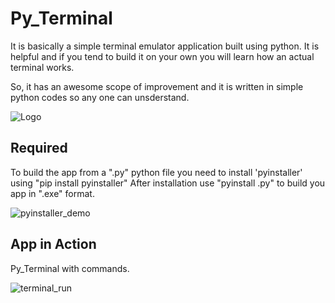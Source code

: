 
# Py_Terminal

It is basically a simple terminal emulator application built using python. It is helpful and if you tend to build it on your own you will learn how an actual terminal works.

So, it has an awesome scope of improvement and it is written in simple python codes so any one can unsderstand.


![Logo](https://cdn.icon-icons.com/icons2/3053/PNG/512/terminal_macos_bigsur_icon_189655.png)


## Required

To build the app from a ".py" python file you need to install 'pyinstaller' using "pip install pyinstaller"
After installation use "pyinstall <filename>.py" to build you app in ".exe" format. 

![pyinstaller_demo](https://user-images.githubusercontent.com/72647396/198378214-028999ac-30ef-4516-88b8-c1df0cc653e1.png)

## App in Action

Py_Terminal with commands.

![terminal_run](https://user-images.githubusercontent.com/72647396/198378016-c2bab698-3079-495d-b5d3-f76a1edd9703.png)
